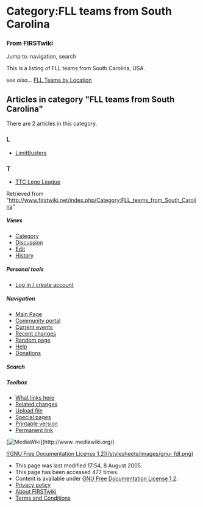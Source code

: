 # Category:FLL teams from South Carolina

### From FIRSTwiki

Jump to: navigation, search

This is a listing of FLL teams from South Carolina, USA.

_see also..._ [FLL Teams by Location](/index.php/FLL_Teams_by_Location "FLL
Teams by Location" )

  

## Articles in category "FLL teams from South Carolina"

There are 2 articles in this category.

### L

  * [LimitBusters](/index.php/LimitBusters "LimitBusters" )

### T

  * [TTC Lego League](/index.php/TTC_Lego_League "TTC Lego League" )

Retrieved from
"<http://www.firstwiki.net/index.php/Category:FLL_teams_from_South_Carolina>"

##### Views

  * [Category](/index.php/Category:FLL_teams_from_South_Carolina)
  * [Discussion](/index.php?title=Category_talk:FLL_teams_from_South_Carolina&action=edit)
  * [Edit](/index.php?title=Category:FLL_teams_from_South_Carolina&action=edit)
  * [History](/index.php?title=Category:FLL_teams_from_South_Carolina&action=history)

##### Personal tools

  * [Log in / create account](/index.php?title=Special:Userlogin&returnto=Category:FLL_teams_from_South_Carolina)

[](/index.php/Main_Page "Main Page" )

##### Navigation

  * [Main Page](/index.php/Main_Page)
  * [Community portal](/index.php/FIRSTwiki:Community_portal)
  * [Current events](/index.php/Current_events)
  * [Recent changes](/index.php/Special:Recentchanges)
  * [Random page](/index.php/Special:Random)
  * [Help](/index.php/Help:Contents)
  * [Donations](/index.php/FIRSTwiki:Site_support)

##### Search



##### Toolbox

  * [What links here](/index.php/Special:Whatlinkshere/Category:FLL_teams_from_South_Carolina)
  * [Related changes](/index.php/Special:Recentchangeslinked/Category:FLL_teams_from_South_Carolina)
  * [Upload file](/index.php/Special:Upload)
  * [Special pages](/index.php/Special:Specialpages)
  * [Printable version](/index.php?title=Category:FLL_teams_from_South_Carolina&printable=yes)
  * [Permanent link](/index.php?title=Category:FLL_teams_from_South_Carolina&oldid=40631)

[![MediaWiki](/skins/common/images/poweredby_mediawiki_88x31.png)](http://www.
mediawiki.org/)

[![GNU Free Documentation License 1.2](/stylesheets/images/gnu-
fdl.png)](http://www.gnu.org/copyleft/fdl.html)

  * This page was last modified 17:54, 8 August 2005.
  * This page has been accessed 477 times.
  * Content is available under [GNU Free Documentation License 1.2](http://www.gnu.org/copyleft/fdl.html "http://www.gnu.org/copyleft/fdl.html" ).
  * [Privacy policy](/index.php/FIRSTwiki:Privacy_policy "FIRSTwiki:Privacy policy" )
  * [About FIRSTwiki](/index.php/FIRSTwiki:About "FIRSTwiki:About" )
  * [Terms and Conditions](/index.php/FIRSTwiki:Terms_and_conditions "FIRSTwiki:Terms and conditions" )

